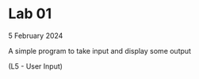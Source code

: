# Lab 01

5 February 2024

A simple program to take input and display some output

(L5 - User Input)
